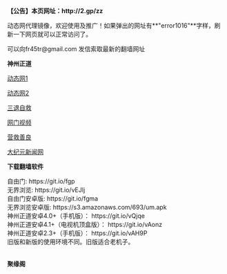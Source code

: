 <p><strong>【公告】本页网址：http://2.gp/zz</strong></p>
<p>动态网代理镜像，欢迎使用及推广！如果弹出的网址有**"error1016"**字样，刷新一下网页就可以正常访问了。</p>
<p>可以向fr45tr@gmail.com 发信索取最新的翻墙网址</p>
<p><strong>神州正道</strong></p>
<p><a href="http://kdkpqaxjd.xqvnky.cf/1/" rel="nofollow">动态网1</a></p>
<p><a href="http://219.85.111.17/1/" rel="nofollow">动态网2</a></p>
<p><a href="http://t.cn/RJoGUyz" rel="nofollow">三退自救</a></p>
<p><a href="http://t.cn/Rm9ktat" rel="nofollow">网门视频</a></p>
<p><a href="http://kdkpqaxjd.xqvnky.cf/916415/" rel="nofollow">营救善良</a></p>
<p><a href="http://1.165.109.88/2/" rel="nofollow">大纪元新闻网</a></p>
<p><strong>下载翻墙软件</strong></p>
自由门: https://git.io/fgp<br>
无界浏览: https://git.io/vEJlj<br>
自由门安卓版: https://git.io/fgma<br>
无界浏览安卓版: https://s3.amazonaws.com/693/um.apk<br>
神州正道安卓4.0+（手机版）： https://git.io/vQjqe<br>
神州正道安卓4.1+（电视机顶盒版）： https://git.io/vAonz<br>
神州正道安卓2.3+（手机版）： https://git.io/vAH9P<br>
旧版和新版的使用环境不同。旧版适合老机子。<br>
<br>
<p><strong>聚缘阁</strong></p>
